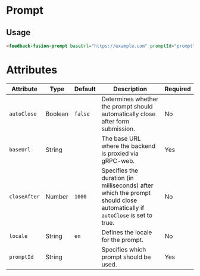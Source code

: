 # Prompt

## Usage

```html 
<feedback-fusion-prompt baseUrl="https://example.com" promptId="prompt" />
```

<feedback-fusion-prompt baseUrl="https://mock.mock" promptId="prompt" />

# Attributes 

| Attribute   | Type    | Default  | Description                                                                                                               | Required |
|-------------|---------|----------|---------------------------------------------------------------------------------------------------------------------------|----------|
| `autoClose` | Boolean | `false`  | Determines whether the prompt should automatically close after form submission.                                           | No       |
| `baseUrl`   | String  |          | The base URL where the backend is proxied via gRPC-web.                                                                   | Yes      |
| `closeAfter`| Number  | `1000`   | Specifies the duration (in milliseconds) after which the prompt should close automatically if `autoClose` is set to true. | No       |
| `locale`    | String  | `en`     | Defines the locale for the prompt.                                                                                        | No       |
| `promptId`  | String  |          | Specifies which prompt should be used.                                                                                    | Yes      |

<script setup>
import "../../../lib/dist/src/components/Prompt.js";
</script>
